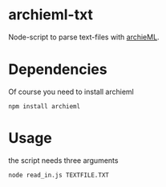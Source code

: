 # archieml-txt
Node-script to parse text-files with [archieML](http://archieml.org/).

# Dependencies
Of course you need to install archieml
```
npm install archieml
```

# Usage
the script needs three arguments
```
node read_in.js TEXTFILE.TXT
```
